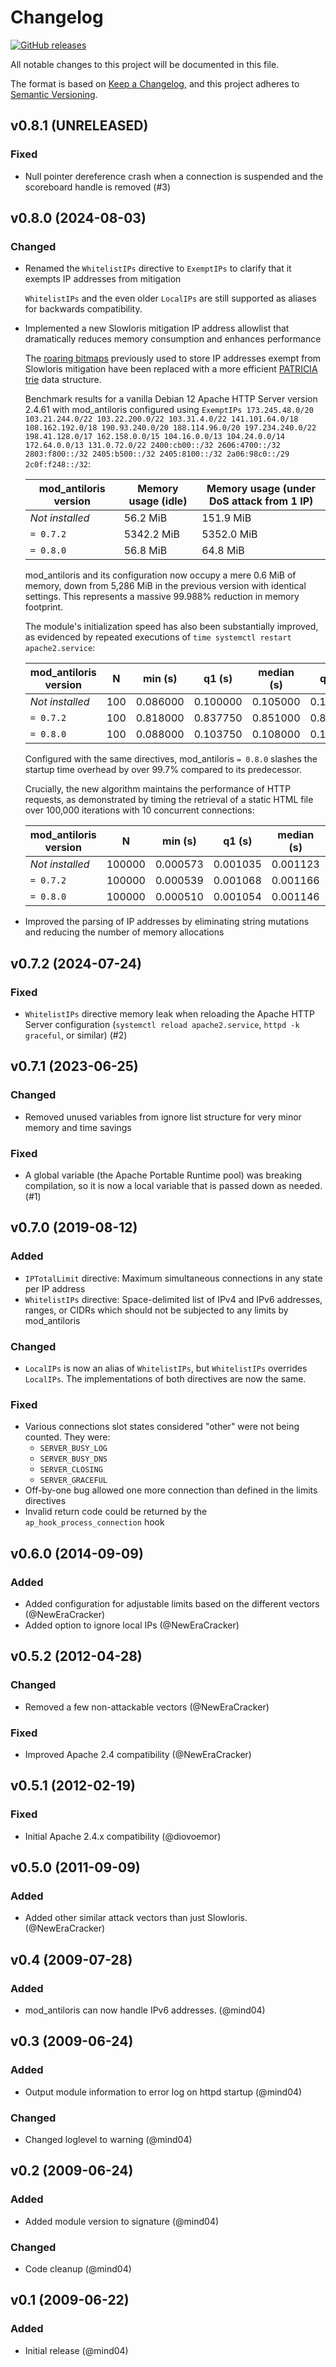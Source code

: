 # Changelog

[![GitHub releases](https://img.shields.io/github/release/Deltik/mod_antiloris.svg)](https://github.com/Deltik/mod_antiloris/releases)

All notable changes to this project will be documented in this file.

The format is based on [Keep a Changelog](https://keepachangelog.com/en/1.0.0/),
and this project adheres to [Semantic Versioning](https://semver.org/spec/v2.0.0.html).

## v0.8.1 (UNRELEASED)

### Fixed

- Null pointer dereference crash when a connection is suspended and the scoreboard handle is removed (#3)

## v0.8.0 (2024-08-03)

### Changed

- Renamed the `WhitelistIPs` directive to `ExemptIPs` to clarify that it exempts IP addresses from mitigation

  `WhitelistIPs` and the even older `LocalIPs` are still supported as aliases for backwards compatibility.
- Implemented a new Slowloris mitigation IP address allowlist that dramatically reduces memory consumption and enhances performance

  The [roaring bitmaps](https://github.com/RoaringBitmap/CRoaring) previously used to store IP addresses exempt from Slowloris mitigation have been replaced with a more efficient [PATRICIA trie](https://en.wikipedia.org/wiki/PATRICIA_trie) data structure.

  Benchmark results for a vanilla Debian 12 Apache HTTP Server version 2.4.61 with mod_antiloris configured using `ExemptIPs 173.245.48.0/20 103.21.244.0/22 103.22.200.0/22 103.31.4.0/22 141.101.64.0/18 108.162.192.0/18 190.93.240.0/20 188.114.96.0/20 197.234.240.0/22 198.41.128.0/17 162.158.0.0/15 104.16.0.0/13 104.24.0.0/14 172.64.0.0/13 131.0.72.0/22 2400:cb00::/32 2606:4700::/32 2803:f800::/32 2405:b500::/32 2405:8100::/32 2a06:98c0::/29 2c0f:f248::/32`:

  | mod_antiloris version | Memory usage (idle) | Memory usage (under DoS attack from 1 IP) |
  |-----------------------|---------------------|-------------------------------------------|
  | _Not installed_       | 56.2 MiB            | 151.9 MiB                                 |
  | `= 0.7.2`             | 5342.2 MiB          | 5352.0 MiB                                |
  | `= 0.8.0`             | 56.8 MiB            | 64.8 MiB                                  |

  mod_antiloris and its configuration now occupy a mere 0.6 MiB of memory, down from 5,286 MiB in the previous version with identical settings. This represents a massive 99.988% reduction in memory footprint.

  The module's initialization speed has also been substantially improved, as evidenced by repeated executions of `time systemctl restart apache2.service`:

  | mod_antiloris version | N   | min (s)  | q1 (s)   | median (s) | q3 (s)   | max (s)  | mean (s) | stddev (s) |
  |-----------------------|-----|----------|----------|------------|----------|----------|----------|------------|
  | _Not installed_       | 100 | 0.086000 | 0.100000 | 0.105000   | 0.110000 | 0.119000 | 0.105060 | 0.006718   |
  | `= 0.7.2`             | 100 | 0.818000 | 0.837750 | 0.851000   | 0.868500 | 1.037000 | 0.858580 | 0.033554   |
  | `= 0.8.0`             | 100 | 0.088000 | 0.103750 | 0.108000   | 0.111250 | 0.126000 | 0.107220 | 0.006532   |

  Configured with the same directives, mod_antiloris `= 0.8.0` slashes the startup time overhead by over 99.7% compared to its predecessor.

  Crucially, the new algorithm maintains the performance of HTTP requests, as demonstrated by timing the retrieval of a static HTML file over 100,000 iterations with 10 concurrent connections:

  | mod_antiloris version | N      | min (s)  | q1 (s)   | median (s) | q3 (s)   | max (s)  | mean (s) | stddev (s) |
  |-----------------------|--------|----------|----------|------------|----------|----------|----------|------------|
  | _Not installed_       | 100000 | 0.000573 | 0.001035 | 0.001123   | 0.001231 | 0.008474 | 0.001170 | 0.000300   |
  | `= 0.7.2`             | 100000 | 0.000539 | 0.001068 | 0.001166   | 0.001287 | 0.010362 | 0.001212 | 0.000314   |
  | `= 0.8.0`             | 100000 | 0.000510 | 0.001054 | 0.001146   | 0.001260 | 0.011931 | 0.001197 | 0.000312   |
- Improved the parsing of IP addresses by eliminating string mutations and reducing the number of memory allocations

## v0.7.2 (2024-07-24)

### Fixed

- `WhitelistIPs` directive memory leak when reloading the Apache HTTP Server configuration (`systemctl reload apache2.service`, `httpd -k graceful`, or similar) (#2)

## v0.7.1 (2023-06-25)

### Changed

- Removed unused variables from ignore list structure for very minor memory and time savings

### Fixed

- A global variable (the Apache Portable Runtime pool) was breaking compilation, so it is now a local variable that is passed down as needed. (#1)

## v0.7.0 (2019-08-12)

### Added

- `IPTotalLimit` directive: Maximum simultaneous connections in any state per IP address
- `WhitelistIPs` directive: Space-delimited list of IPv4 and IPv6 addresses, ranges, or CIDRs which should not be subjected to any limits by mod_antiloris

### Changed

- `LocalIPs` is now an alias of `WhitelistIPs`, but `WhitelistIPs` overrides `LocalIPs`.  The implementations of both directives are now the same.

### Fixed

- Various connections slot states considered "other" were not being counted. They were:
  - `SERVER_BUSY_LOG`
  - `SERVER_BUSY_DNS`
  - `SERVER_CLOSING`
  - `SERVER_GRACEFUL`
- Off-by-one bug allowed one more connection than defined in the limits directives
- Invalid return code could be returned by the `ap_hook_process_connection` hook

## v0.6.0 (2014-09-09)

### Added

- Added configuration for adjustable limits based on the different vectors (@NewEraCracker)
- Added option to ignore local IPs (@NewEraCracker)

## v0.5.2 (2012-04-28)

### Changed

- Removed a few non-attackable vectors (@NewEraCracker)

### Fixed

- Improved Apache 2.4 compatibility (@NewEraCracker)

## v0.5.1 (2012-02-19)

### Fixed

- Initial Apache 2.4.x compatibility (@diovoemor)

## v0.5.0 (2011-09-09)

### Added

- Added other similar attack vectors than just Slowloris. (@NewEraCracker)

## v0.4 (2009-07-28)

### Added

- mod_antiloris can now handle IPv6 addresses. (@mind04)

## v0.3 (2009-06-24)

### Added

- Output module information to error log on httpd startup (@mind04)

### Changed

- Changed loglevel to warning (@mind04)

## v0.2 (2009-06-24)

### Added

- Added module version to signature (@mind04)

### Changed

- Code cleanup (@mind04)

## v0.1 (2009-06-22)

### Added

- Initial release (@mind04)
